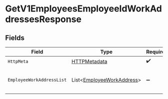 # GetV1EmployeesEmployeeIdWorkAddressesResponse


## Fields

| Field                                                                       | Type                                                                        | Required                                                                    | Description                                                                 |
| --------------------------------------------------------------------------- | --------------------------------------------------------------------------- | --------------------------------------------------------------------------- | --------------------------------------------------------------------------- |
| `HttpMeta`                                                                  | [HTTPMetadata](../../Models/Components/HTTPMetadata.md)                     | :heavy_check_mark:                                                          | N/A                                                                         |
| `EmployeeWorkAddressList`                                                   | List<[EmployeeWorkAddress](../../Models/Components/EmployeeWorkAddress.md)> | :heavy_minus_sign:                                                          | List of employee work addresses                                             |